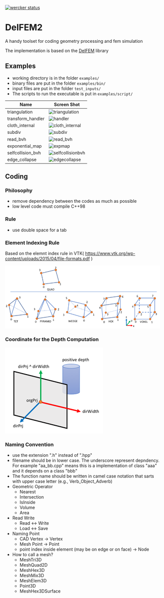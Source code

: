 [![wercker status](https://app.wercker.com/status/03b6d924ec82270e22a04c3584fbf4de/s/master "wercker status")](https://app.wercker.com/project/byKey/03b6d924ec82270e22a04c3584fbf4de)


# DelFEM2

A handy toolset for coding geometry processing and fem simulation

The implementation is based on the [DelFEM](https://github.com/nobuyuki83/DelFEM) library


## Examples

- working directory is in the folder `examples/`
- binary files are put in the folder `examples/bin/`
- input files are put in the folder `test_inputs/`
- The scripts to run the executable is put in `examples/script/`

| Name | Screen Shot |
| ------------- | ------------- |
| triangulation | ![triangulation](img/screenshot_triangulation.png) |
| transform_handler  | ![handler](img/screenshot_handler.png) |
| cloth_internal | ![cloth_internal](img/screenshot_clothinternal.png) |
| subdiv | ![subdiv](img/screenshot_subdiv.png) |
| read_bvh | ![read_bvh](img/screenshot_readbvh.png) |
| exponential_map | ![expmap](img/screenshot_expmap.png) |
| selfcollision_bvh | ![selfcollisionbvh](img/screenshot_selfcollisionbvh.png) |
| edge_collapse | ![edgecollapse](img/screenshot_edgecollapse.png) |


## Coding

### Philosophy
- remove dependency between the codes as much as possible
- low level code must compile C++98


### Rule
- use double space for a tab


### Element Indexing Rule

Based on the elemnt index rule in VTK( https://www.vtk.org/wp-content/uploads/2015/04/file-formats.pdf )

![element index](./img/element_index.png)


### Coordinate for the Depth Computation

![depth_coord](./img/depth.png)


### Naming Convention
* use the extension ".h" instead of ".hpp"
* filename should be in lower case. The underscore represent depndency. For example "aa_bb.cpp" means this is a implementation of class "aaa" and it depends on a class "bbb"
* The function name should be written in camel case notation that sarts with upper case letter (e.g., Verb_Object_Adverb)
* Geometric Operator
  * Nearest
  * Intersection
  * IsInside
  * Volume
  * Area
* Read Write
  * Read <-> Write
  * Load <-> Save
* Naming Point
  * CAD Vertex -> Vertex
  * Mesh Point -> Point
  * point index inside element (may be on edge or on face) -> Node
* How to call a mesh?
  * MeshTri3D
  * MeshQuad2D
  * MeshHex3D
  * MeshMix3D
  * MeshElem3D
  * Point3D
  * MeshHex3DSurface